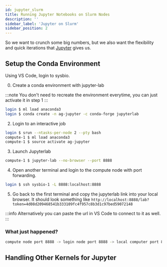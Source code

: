 ```yaml
---
id: jupyter_slurm
title: Running Jupyter Notebooks on Slurm Nodes
description: ''
sidebar_label: 'Jupyter on Slurm'
sidebar_position: 2
---
```


So we want to crunch some big numbers, but we also want the flexibility and
quick iterations that [Jupyter](./jupyter.md) gives us.

## Setup the Conda Environment

Using VS Code, login to sysbio.


0. Create a conda environment with jupyter-lab

:::note
You don't need to recreate the environment everytime, you can just activate it in step 1
:::

```bash
login $ ml load anaconda3
login $ conda create -n ag-jupyter -c conda-forge jupyterlab
```


2. Login to an interactive job

```bash
login $ srun --ntasks-per-node 2 --pty bash
compute-1 $ ml load anaconda3
compute-1 $ source activate ag-jupyter
```

3. Launch Jupyterlab

```bash
compute-1 $ jupyter-lab --no-browser --port 8888
```

4. Open another terminal and login to the compute node with port forwarding.

```bash
login $ ssh sysbio-1 -L 8888:localhost:8888
```

5. Go back to the first terminal and copy the jupyterlab link into your local browser. It should look something like `http://localhost:8888/lab?token=4d08d209468541b333109fc4f957c8b3d1c97bed59072148`

:::info
Alternatively you can paste the url in VS Code to connect to it as well.
:::


### What just happened?

```bash
compute node port 8888 -> login node port 8888 -> local computer port 8888
```

## Handling Other Kernels for Jupyter

[^1]: [Alexander Lab @ WHOI](https://alexanderlabwhoi.github.io/post/2019-03-08_jpn-slurm/)
[^2]: [Yale Center for Research Computering Jupyter docs](https://docs.ycrc.yale.edu/clusters-at-yale/guides/jupyter/)
[^3]: [jejjohnson/research_journal](https://jejjohnson.github.io/research_journal/tutorials/remote_computing/vscode_jlab/)
